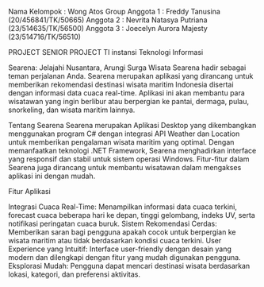 Nama Kelompok : Wong Atos Group
Anggota 1 : Freddy Tanusina (20/456841/TK/50665)
Anggota 2 : Nevrita Natasya Putriana (23/514635/TK/56500)
Anggota 3 : Joecelyn Aurora Majesty (23/514716/TK/56510)

PROJECT SENIOR PROJECT TI
instansi Teknologi Informasi

Searena: Jelajahi Nusantara, Arungi Surga Wisata
Searena hadir sebagai teman perjalanan Anda. Searena merupakan aplikasi yang dirancang untuk memberikan rekomendasi destinasi wisata maritim Indonesia disertai dengan informasi data cuaca real-time. Aplikasi ini akan membantu para wisatawan yang ingin berlibur atau berpergian ke pantai, dermaga, pulau, snorkeling, dan wisata maritim lainnya.

Tentang Searena
Searena merupakan Aplikasi Desktop yang dikembangkan menggunakan program C# dengan integrasi API Weather dan Location untuk memberikan pengalaman wisata maritim yang optimal. Dengan memanfaatkan teknologi .NET Framework, Searena menghadirkan interface yang responsif dan stabil untuk sistem operasi Windows. Fitur-fitur dalam Searena juga dirancang untuk membantu wisatawan dalam mengakses aplikasi ini dengan mudah.

Fitur Aplikasi

Integrasi Cuaca Real-Time: Menampilkan informasi data cuaca terkini, forecast cuaca beberapa hari ke depan, tinggi gelombang, indeks UV, serta notifikasi peringatan cuaca buruk.
Sistem Rekomendasi Cerdas: Memberikan saran bagi pengguna apakah cocok untuk berpergian ke wisata maritim atau tidak berdasarkan kondisi cuaca terkini.
User Experience yang Intuitif: Interface user-friendly dengan desain yang modern dan dilengkapi dengan fitur yang mudah digunakan pengguna.
Eksplorasi Mudah: Pengguna dapat mencari destinasi wisata berdasarkan lokasi, kategori, dan preferensi aktivitas.
